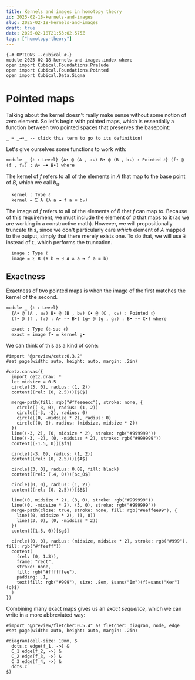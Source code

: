 ```yaml
---
title: Kernels and images in homotopy theory
id: 2025-02-18-kernels-and-images
slug: 2025-02-18-kernels-and-images
draft: true
date: 2025-02-18T21:53:02.575Z
tags: ["homotopy-theory"]
---
```


```
{-# OPTIONS --cubical #-}
module 2025-02-18-kernels-and-images.index where
open import Cubical.Foundations.Prelude
open import Cubical.Foundations.Pointed
open import Cubical.Data.Sigma
```

# Pointed maps

Talking about the kernel doesn't really make sense without some notion of zero element.
So let's begin with pointed maps, which is essentially a function between two pointed spaces that preserves the basepoint:

```
_ = _→∙_ -- click this term to go to its definition!
```

Let's give ourselves some functions to work with:

```
module _ {ℓ : Level} {A∙ @ (A , a₀) B∙ @ (B , b₀) : Pointed ℓ} (f∙ @ (f , f₀) : A∙ →∙ B∙) where
```

The kernel of $f$ refers to all of the elements in $A$ that map to the base point of $B$, which we call $b_0$.

```
  kernel : Type ℓ
  kernel = Σ A (λ a → f a ≡ b₀)
```

The image of $f$ refers to all of the elements of $B$ that $f$ can map to.
Because of this requirement, we must include the element of $a$ that maps to it (as we are working in a constructive math).
However, we will propositionally truncate this, since we don't particularly care _which_ element of $A$ mapped to the output, simply that there merely exists one.
To do that, we will use `∃` instead of `Σ`, which performs the truncation.

```
  image : Type ℓ
  image = Σ B (λ b → ∃ A λ a → f a ≡ b)
```

## Exactness

Exactness of two pointed maps is when the image of the first matches the kernel of the second.

```
module _ {ℓ : Level}
  {A∙ @ (A , a₀) B∙ @ (B , b₀) C∙ @ (C , c₀) : Pointed ℓ}
  (f∙ @ (f , f₀) : A∙ →∙ B∙) (g∙ @ (g , g₀) : B∙ →∙ C∙) where

  exact : Type (ℓ-suc ℓ)
  exact = image f∙ ≡ kernel g∙
```

We can think of this as a kind of cone:

```typst
#import "@preview/cetz:0.3.2"
#set page(width: auto, height: auto, margin: .2in)

#cetz.canvas({
  import cetz.draw: *
  let midsize = 0.5
  circle((3, 0), radius: (1, 2))
  content((rel: (0, 2.5)))[$C$]

  merge-path(fill: rgb("#ffeeeecc"), stroke: none, {
    circle((-3, 0), radius: (1, 2))
    circle((-3, -2), radius: 0)
    circle((0, -midsize * 2), radius: 0)
    circle((0, 0), radius: (midsize, midsize * 2))
  })
  line((-3, 2), (0, midsize * 2), stroke: rgb("#999999"))
  line((-3, -2), (0, -midsize * 2), stroke: rgb("#999999"))
  content((-1.5, 0))[$f$]

  circle((-3, 0), radius: (1, 2))
  content((rel: (0, 2.5)))[$A$]

  circle((3, 0), radius: 0.08, fill: black)
  content((rel: (.4, 0)))[$c_0$]

  circle((0, 0), radius: (1, 2))
  content((rel: (0, 2.5)))[$B$]

  line((0, midsize * 2), (3, 0), stroke: rgb("#999999"))
  line((0, -midsize * 2), (3, 0), stroke: rgb("#999999"))
  merge-path(close: true, stroke: none, fill: rgb("#eeffee99"), {
    line((0, midsize * 2), (3, 0))
    line((3, 0), (0, -midsize * 2))
  })
  content((1.5, 0))[$g$]

  circle((0, 0), radius: (midsize, midsize * 2), stroke: rgb("#999"), fill: rgb("#ffeeff"))
  content(
    (rel: (0, 1.3)),
    frame: "rect",
    stroke: none,
    fill: rgb("#ffffffee"),
    padding: .1,
    text(fill: rgb("#999"), size: .8em, $sans("Im")(f)=sans("Ker")(g)$)
  )
})

```

Combining many exact maps gives us an _exact sequence_, which we can write in a more abbreviated way:

```typst
#import "@preview/fletcher:0.5.4" as fletcher: diagram, node, edge
#set page(width: auto, height: auto, margin: .2in)

#diagram(cell-size: 10mm, $
  dots.c edge(f_1, ->) &
  C_1 edge(f_2, ->) &
  C_2 edge(f_3, ->) &
  C_3 edge(f_4, ->) &
  dots.c
$)
```
